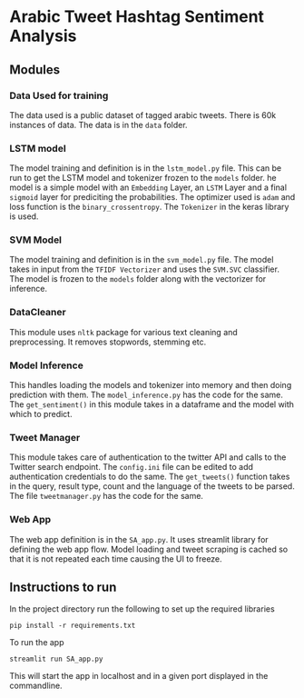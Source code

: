 # Arabic Tweet Hashtag Sentiment Analysis

## Modules 
### Data Used for training

The data used is a public dataset of tagged arabic tweets. There is 60k instances of data.
The data is in the `data` folder.
### LSTM model

The model training and definition is in the `lstm_model.py` file. 
This can be run to get the LSTM model and tokenizer frozen to the `models` folder. 
he model is a simple model with an `Embedding` Layer, an `LSTM` Layer and a final 
`sigmoid` layer for prediciting the probabilities. The optimizer used is `adam` and 
loss function is the `binary_crossentropy`. The `Tokenizer` in the keras library is used.

### SVM Model
The model training and definition is in the `svm_model.py` file.
The model takes in input from the `TFIDF Vectorizer` and uses the `SVM.SVC` classifier.
The model is frozen to the `models` folder along with the vectorizer for inference.

### DataCleaner

This module uses `nltk` package for various text cleaning and preprocessing. It removes stopwords, stemming etc.

### Model Inference

This handles loading the models and tokenizer into memory and then doing prediction with them.
The `model_inference.py` has the code for the same.
The `get_sentiment()` in this module takes in a dataframe and the model with which to predict.

### Tweet Manager

This module takes care of authentication to the twitter API and calls to the Twitter search endpoint.
The `config.ini` file can be edited to add authentication credentials to do the same. 
The `get_tweets()` function takes in the query, result type, count and the language of the tweets to be parsed.
The file `tweetmanager.py` has the code for the same.

### Web App

The web app definition is in the `SA_app.py`. It uses streamlit library for defining the web app flow. Model loading 
and tweet scraping is cached so that it is not repeated each time causing the UI to freeze.


## Instructions to run

In the project directory run the following to set up the required libraries

`pip install -r requirements.txt`

To run the app

`streamlit run SA_app.py`

This will start the app in localhost and in a given port displayed in the commandline.